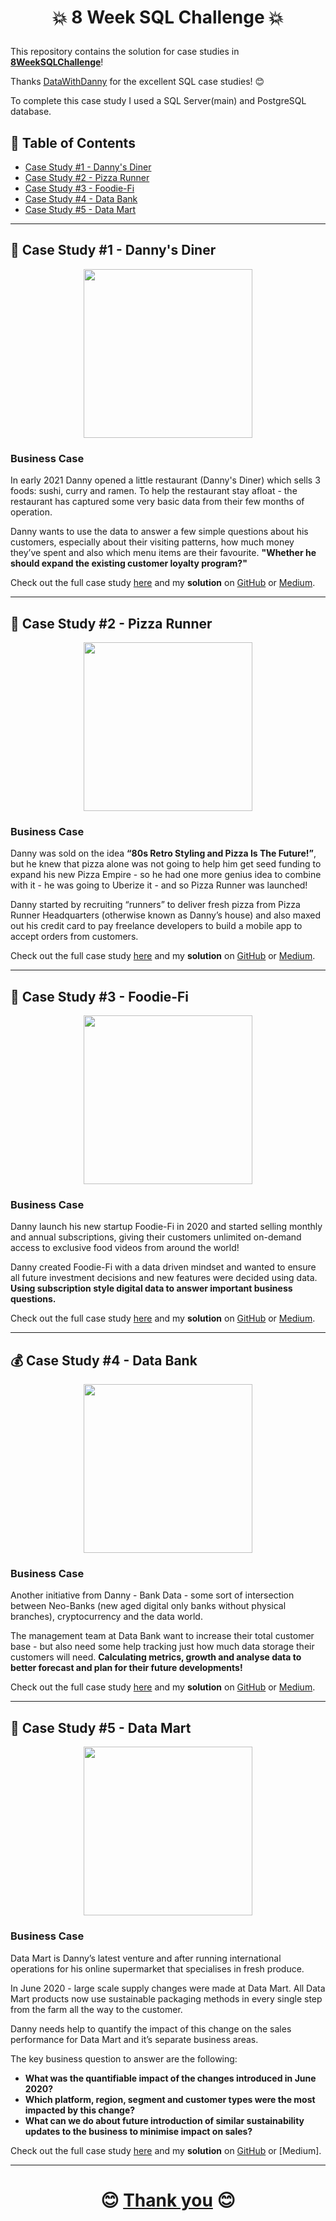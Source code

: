 # <p align="center" style="margin-top: 0px;">💥 8 Week SQL Challenge 💥

This repository contains the solution for case studies in **[8WeekSQLChallenge](https://8weeksqlchallenge.com)**!

Thanks [DataWithDanny](https://github.com/DataWithDanny) for the excellent SQL case studies! 😊 
  
  To complete this case study I used a SQL Server(main) and PostgreSQL database.

## 🧾 Table of Contents
- [Case Study #1 - Danny's Diner](#-case-study-1---dannys-diner)
- [Case Study #2 - Pizza Runner](#-case-study-2---pizza-runner)
- [Case Study #3 - Foodie-Fi](#-case-study-3---foodie-fi)
- [Case Study #4 - Data Bank](#-case-study-4---data-bank)
- [Case Study #5 - Data Mart](#-case-study-5---data-mart)

***

## 🍜 Case Study #1 - Danny's Diner 
<p align="center" style="margin-bottom: 0px !important;">
  <img src="https://user-images.githubusercontent.com/43850912/143439678-6e4474a8-abbe-4914-8f7d-fcfaa6371a2b.png" width="270" height="270">

### Business Case
In early 2021 Danny opened a little restaurant (Danny's Diner) which sells 3 foods: sushi, curry and ramen.
To help the restaurant stay afloat - the restaurant has captured some very basic data from their few months of operation.

Danny wants to use the data to answer a few simple questions about his customers, especially about their visiting patterns, how much money they’ve spent and also which menu items are their favourite.
  **"Whether he should expand the existing customer loyalty program?"**

Check out the full case study [here](https://8weeksqlchallenge.com/case-study-1/) and my **solution** on [GitHub](https://github.com/hydaai/8-Week-SQL-Challenge/tree/main/Case%20Study%20%231%20-%20Danny's%20Diner/Solution) or [Medium](https://medium.com/@ai.z.hida/8-week-sql-challenge-1-dannys-diner-9a6e54e023ab).

***

## 🍕 Case Study #2 - Pizza Runner 
<p align="center" style="margin-bottom: 0px !important;">
  <img src="https://user-images.githubusercontent.com/43850912/143774959-a4438572-95bd-451b-8b53-cb77581698c8.png" width="270" height="270">

### Business Case
Danny was sold on the idea **“80s Retro Styling and Pizza Is The Future!”**, 
  but he knew that pizza alone was not going to help him get seed funding to expand his new Pizza Empire - 
  so he had one more genius idea to combine with it - he was going to Uberize it - and so Pizza Runner was launched!

Danny started by recruiting “runners” to deliver fresh pizza from Pizza Runner Headquarters (otherwise known as Danny’s house) 
  and also maxed out his credit card to pay freelance developers to build a mobile app to accept orders from customers.

Check out the full case study [here](https://8weeksqlchallenge.com/case-study-2/) and my **solution** on [GitHub](https://github.com/hydaai/8-Week-SQL-Challenge/tree/main/Case%20Study%20%232%20-%20Pizza%20Runner) or [Medium](https://medium.com/@ai.z.hida/8-week-sql-challenge-2-pizza-runner-f0e0c7f5e918).

***

## 🥑 Case Study #3 - Foodie-Fi 
 <p align="center" style="margin-bottom: 0px !important;">
  <img src="https://user-images.githubusercontent.com/43850912/143991760-d160dbfd-14c3-40c8-8c1a-823716f6ef8e.png" width="270" height="270">

### Business Case
  
Danny launch his new startup Foodie-Fi in 2020 and started selling monthly and annual subscriptions, 
	giving their customers unlimited on-demand access to exclusive food videos from around the world!

Danny created Foodie-Fi with a data driven mindset and wanted to ensure all future investment decisions and new features were decided using data. 
	**Using subscription style digital data to answer important business questions.**

Check out the full case study [here](https://8weeksqlchallenge.com/case-study-3/) and my **solution** on [GitHub](https://github.com/hydaai/8-Week-SQL-Challenge/tree/main/Case%20Study%20%233%20-%20Foodie-Fi) or [Medium](https://medium.com/@ai.z.hida/8-week-sql-challenge-3-foodie-fi-f6d3aec2761b).

***

## 💰 Case Study #4 - Data Bank
 <p align="center" style="margin-bottom: 0px !important;">
  <img src="https://user-images.githubusercontent.com/43850912/144242375-fa0e601d-ef17-467d-ac70-282a26a2e181.png" width="270" height="270">

### Business Case
  
Another initiative from Danny - Bank Data - some sort of intersection between Neo-Banks 
  (new aged digital only banks without physical branches), cryptocurrency and the data world.

The management team at Data Bank want to increase their total customer base - but also need some help tracking just how much data storage their customers will need.
  **Calculating metrics, growth and analyse data to better forecast and plan for their future developments!**

Check out the full case study [here](https://8weeksqlchallenge.com/case-study-4/) and my **solution** on [GitHub](https://github.com/hydaai/8-Week-SQL-Challenge/tree/main/Case%20Study%20%234%20-%20Data%20Bank) or [Medium](https://medium.com/@ai.z.hida/8-week-sql-challenge-4-data-bank-ced02ed8e35f).

***

## 🛒 Case Study #5 - Data Mart 
 <p align="center" style="margin-bottom: 0px !important;">
  <img src="https://user-images.githubusercontent.com/43850912/145499478-0f201e04-500c-4c2b-8c2c-06f5f4541529.png" width="270" height="270">

### Business Case
  
Data Mart is Danny’s latest venture and after running international operations for his online supermarket that specialises in fresh produce.

In June 2020 - large scale supply changes were made at Data Mart.
  All Data Mart products now use sustainable packaging methods in every single step from the farm all the way to the customer.

Danny needs help to quantify the impact of this change on the sales performance for Data Mart and it’s separate business areas.

The key business question to answer are the following:
- **What was the quantifiable impact of the changes introduced in June 2020?**
- **Which platform, region, segment and customer types were the most impacted by this change?**
- **What can we do about future introduction of similar sustainability updates to the business to minimise impact on sales?**

Check out the full case study [here](https://8weeksqlchallenge.com/case-study-5/) and my **solution** on [GitHub](https://github.com/hydaai/8-Week-SQL-Challenge/tree/main/Case%20Study%20%235%20-%20Data%20Mart) or [Medium].

***

# <p align="center" style="margin-top: 0px;"> 😊 [Thank you](#-8-week-sql-challenge-) 😊
